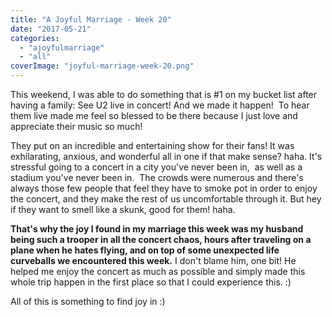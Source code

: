 ```yaml
---
title: "A Joyful Marriage - Week 20"
date: "2017-05-21"
categories: 
  - "ajoyfulmarriage"
  - "all"
coverImage: "joyful-marriage-week-20.png"
---
```


This weekend, I was able to do something that is #1 on my bucket list after having a family: See U2 live in concert! And we made it happen!  To hear them live made me feel so blessed to be there because I just love and appreciate their music so much!

They put on an incredible and entertaining show for their fans! It was exhilarating, anxious, and wonderful all in one if that make sense? haha. It's stressful going to a concert in a city you've never been in,  as well as a stadium you've never been in.  The crowds were numerous and there's always those few people that feel they have to smoke pot in order to enjoy the concert, and they make the rest of us uncomfortable through it. But hey if they want to smell like a skunk, good for them! haha.

**That's why the joy I found in my marriage this week was my husband being such a trooper in all the concert chaos, hours after traveling on a plane when he hates flying, and on top of some unexpected life curveballs we encountered this week.** I don't blame him, one bit! He helped me enjoy the concert as much as possible and simply made this whole trip happen in the first place so that I could experience this. :)

All of this is something to find joy in :)
